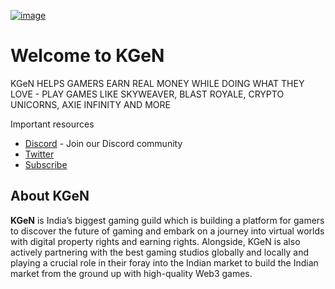 [![image](https://pbs.twimg.com/profile_images/1767173755170881536/Xmxo9hCb_400x400.jpg)](https://kgen.io)

# Welcome to KGeN

KGeN HELPS GAMERS EARN REAL MONEY WHILE DOING WHAT THEY LOVE - PLAY GAMES LIKE SKYWEAVER, BLAST ROYALE, CRYPTO UNICORNS, AXIE INFINITY AND MORE

Important resources

- [Discord](https://discord.gg/kgen) - Join our Discord community
- [Twitter]([https://twitter.com/IndiGG_DAO](https://twitter.com/KGeN_IO))
- [Subscribe](https://substack.com/@kgen)

## About KGeN

**KGeN** is India’s biggest gaming guild which is building a platform for gamers to discover the future of gaming and embark on a journey into virtual worlds with digital property rights and earning rights. Alongside, KGeN is also actively partnering with the best gaming studios globally and locally and playing a crucial role in their foray into the Indian market to build the Indian market from the ground up with high-quality Web3 games.
